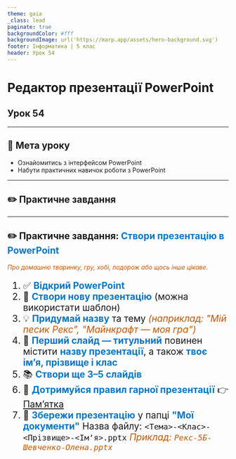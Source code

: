 ```yaml
---
theme: gaia
_class: lead
paginate: true
backgroundColor: #fff
backgroundImage: url('https://marp.app/assets/hero-background.svg')
footer: Інформатика | 5 клас
header: Урок 54
---
```


# Редактор презентації PowerPoint

## Урок 54

---

## 🎯 Мета уроку

- Ознайомитись з інтерфейсом PowerPoint
- Набути практичних навичок роботи з PowerPoint

---

## ✏️ Практичне завдання
---

## ✏️ Практичне завдання: **Створи презентацію в PowerPoint**

<style>
section p {
  font-size: 21px;
}
ol {
  font-size: 21px;
}
strong {
  color: #0077cc;
}
em {
  color: #cc5500;
}
</style>

<em>Про домашню тваринку, гру, хобі, подорож або щось інше цікаве.</em>

1. ✅ <strong>Відкрий PowerPoint</strong>
2. 🎨 <strong>Створи нову презентацію</strong> (можна використати шаблон)
3. 💡 <strong>Придумай назву</strong> та тему <em>(наприклад: "Мій песик Рекс", "Майнкрафт — моя гра")</em>
4. 📝 <strong>Перший слайд — титульний</strong> повинен містити <strong>назву презентації</strong>, а також <strong>твоє імʼя, прізвище і клас</strong>
5. 📚 <strong>Створи ще 3–5 слайдів</strong>
6. 📌 <strong>Дотримуйся правил гарної презентації</strong>
   👉 [Пам’ятка](https://drive.google.com/file/d/1UODyJtfs9cUYXhjC3_emh5YFjNZe-1ND/view?usp=sharing)
7. 💾 <strong>Збережи презентацію</strong> у папці <strong>"Мої документи"</strong>
   Назва файлу: `<Тема>-<Клас>-<Прізвище>-<Імʼя>.pptx`
   <em>Приклад: <code>Рекс-5Б-Шевченко-Олена.pptx</code></em>
